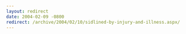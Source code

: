 ```yaml
---
layout: redirect
date: 2004-02-09 -0800
redirect: /archive/2004/02/10/sidlined-by-injury-and-illness.aspx/
---
```

